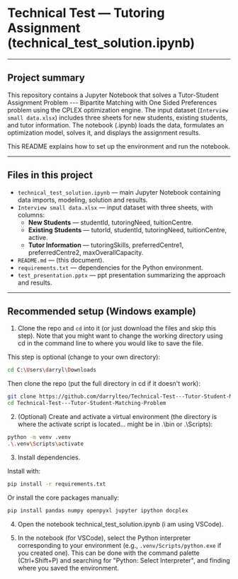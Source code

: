 # Technical Test — Tutoring Assignment (technical_test_solution.ipynb)
---

## Project summary
This repository contains a Jupyter Notebook that solves a Tutor-Student Assignment Problem --- Bipartite Matching with One Sided Preferences problem using the CPLEX optimization engine. The input dataset (`Interview small data.xlsx`) includes three sheets for new students, existing students, and tutor information. The notebook (.ipynb) loads the data, formulates an optimization model, solves it, and displays the assignment results.

This README explains how to set up the environment and run the notebook.

---

## Files in this project

- `technical_test_solution.ipynb` — main Jupyter Notebook containing data imports, modeling, solution and results.
- `Interview small data.xlsx` — input dataset with three sheets, with columns:
  - **New Students** — studentId, tutoringNeed, tuitionCentre.
  - **Existing Students** — tutorId, studentId, tutoringNeed, tuitionCentre, active.
  - **Tutor Information** — tutoringSkills, preferredCentre1, preferredCentre2, maxOverallCapacity.
- `README.md` — (this document).
- `requirements.txt` — dependencies for the Python environment.
- `test_presentation.pptx` — ppt presentation summarizing the approach and results.
---

## Recommended setup (Windows example)

1. Clone the repo and `cd` into it (or just download the files and skip this step). Note that you might want to change the working directory using cd in the command line to where you would like to save the file.

This step is optional (change to your own directory):
```bash
cd C:\Users\darryl\Downloads
```
Then clone the repo (put the full directory in cd if it doesn't work):
```bash
git clone https://github.com/darrylteo/Technical-Test---Tutor-Student-Matching-Problem
cd Technical-Test---Tutor-Student-Matching-Problem
```

2. (Optional) Create and activate a virtual environment (the directory is where the activate script is located... might be in .\bin or .\Scripts):

```bash
python -m venv .venv
.\.venv\Scripts\activate
```


3. Install dependencies.

Install with:

```bash
pip install -r requirements.txt
```

Or install the core packages manually:

```bash
pip install pandas numpy openpyxl jupyter ipython docplex
```
4. Open the notebook technical_test_solution.ipynb (i am using VSCode).

5. In the notebook (for VSCode), select the Python interpreter corresponding to your environment (e.g., `.venv/Scripts/python.exe` if you created one). This can be done with the command palette (Ctrl+Shift+P) and searching for "Python: Select Interpreter", and finding where you saved the environment.